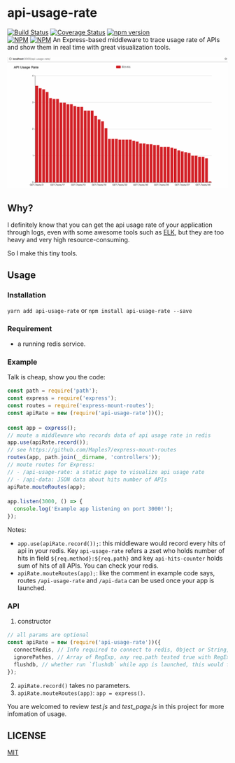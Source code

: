 # api-usage-rate
[![Build Status](https://travis-ci.org/Maples7/api-usage-rate.svg?branch=master)](https://travis-ci.org/Maples7/api-usage-rate)
[![Coverage Status](https://coveralls.io/repos/github/Maples7/api-usage-rate/badge.svg?branch=master)](https://coveralls.io/github/Maples7/api-usage-rate?branch=master)
[![npm version](https://badge.fury.io/js/api-usage-rate.svg)](https://badge.fury.io/js/api-usage-rate)           
[![NPM](https://nodei.co/npm/api-usage-rate.png?downloads=true&downloadRank=true&stars=true)](https://nodei.co/npm/api-usage-rate/)
[![NPM](https://nodei.co/npm-dl/api-usage-rate.png?months=6&height=3)](https://nodei.co/npm/api-usage-rate/)
An Express-based middleware to trace usage rate of APIs and show them in real time with great visualization tools.

![](api-usage-rate.gif)

## Why?
I definitely know that you can get the api usage rate of your application through logs, even with some awesome tools such as [ELK](https://www.elastic.co/), but they are too heavy and very high resource-consuming.

So I make this tiny tools.

## Usage
### Installation
`yarn add api-usage-rate` or `npm install api-usage-rate --save`

### Requirement
- a running redis service.

### Example
Talk is cheap, show you the code:
```js
const path = require('path');
const express = require('express');
const routes = require('express-mount-routes'); 
const apiRate = new (require('api-usage-rate'))();

const app = express();
// moute a middleware who records data of api usage rate in redis
app.use(apiRate.record());
// see https://github.com/Maples7/express-mount-routes
routes(app, path.join(__dirname, 'controllers'));
// moute routes for Express:
// - /api-usage-rate: a static page to visualize api usage rate
// - /api-data: JSON data about hits number of APIs
apiRate.mouteRoutes(app);

app.listen(3000, () => {
  console.log('Example app listening on port 3000!');
});
```
Notes:
- `app.use(apiRate.record());`: this middleware would record every hits of api in your redis. Key `api-usage-rate` refers a zset who holds number of hits in field `${req.method}:${req.path}` and key `api-hits-counter` holds sum of hits of all APIs. You can check your redis.
- `apiRate.mouteRoutes(app);`: like the comment in example code says, routes `/api-usage-rate` and `/api-data` can be used once your app is launched.

### API
1. constructor
```js
// all params are optional
const apiRate = new (require('api-usage-rate'))({
  connectRedis, // Info required to connect to redis, Object or String, default to `undefined`, see https://github.com/luin/ioredis/blob/master/API.md#new-redisport-host-options for more instruction
  ignorePathes, // Array of RegExp, any req.path tested true with RegExp in the array would be ignore, default to `[/^\/api-data*/, /^\/api-usage-rate*/, /js$/, /css$/]`
  flushdb, // whether run `flushdb` while app is launched, this would flush all api usage data stored in some db of redis, default to false
});
```

2. `apiRate.record()` takes no parameters.
3. `apiRate.mouteRoutes(app)`: `app = express()`.

You are welcomed to review _test.js_ and _test_page.js_ in this project for more infomation of usage.

## LICENSE
[MIT](LICENSE)
